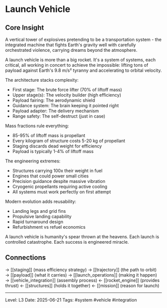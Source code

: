 # Launch Vehicle

## Core Insight
A vertical tower of explosives pretending to be a transportation system - the integrated machine that fights Earth's gravity well with carefully orchestrated violence, carrying dreams beyond the atmosphere.

A launch vehicle is more than a big rocket. It's a system of systems, each critical, all working in concert to achieve the impossible: lifting tons of payload against Earth's 9.8 m/s² tyranny and accelerating to orbital velocity.

The architecture stacks complexity:
- First stage: The brute force lifter (70% of liftoff mass)
- Upper stage(s): The velocity builder (high efficiency)
- Payload fairing: The aerodynamic shield
- Guidance system: The brain keeping it pointed right
- Payload adapter: The delivery mechanism
- Range safety: The self-destruct (just in case)

Mass fractions rule everything:
- 85-95% of liftoff mass is propellant
- Every kilogram of structure costs 5-20 kg of propellant
- Staging discards dead weight for efficiency
- Payload is typically 1-4% of liftoff mass

The engineering extremes:
- Structures carrying 100x their weight in fuel
- Engines that could power small cities
- Precision guidance despite massive vibration
- Cryogenic propellants requiring active cooling
- All systems must work perfectly on first attempt

Modern evolution adds reusability:
- Landing legs and grid fins
- Propulsive landing capability
- Rapid turnaround design
- Refurbishment vs refuel economics

A launch vehicle is humanity's spear thrown at the heavens. Each launch is controlled catastrophe. Each success is engineered miracle.

## Connections
→ [[staging]] (mass efficiency strategy)
→ [[trajectory]] (the path to orbit)
→ [[payload]] (what it carries)
→ [[launch_operations]] (making it happen)
→ [[vehicle_integration]] (assembly process)
← [[rocket_engine]] (provides thrust)
← [[structures]] (holds it together)
← [[mission]] (reason for launch)

---
Level: L3
Date: 2025-06-21
Tags: #system #vehicle #integration